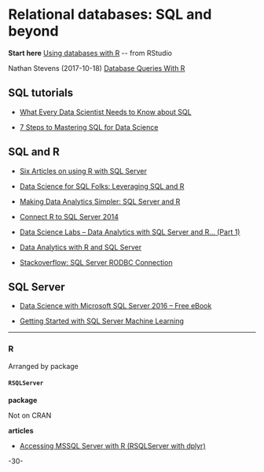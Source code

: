 # Relational databases: SQL and beyond


**Start here** [Using databases with R](http://db.rstudio.com/) -- from RStudio

Nathan Stevens (2017-10-18) [Database Queries With R](https://rviews.rstudio.com/2017/10/18/database-queries-with-r/)


## SQL tutorials

* [What Every Data Scientist Needs to Know about SQL](http://joshualande.com/data-science-sql)

* [7 Steps to Mastering SQL for Data Science](http://www.kdnuggets.com/2016/06/seven-steps-mastering-sql-data-science.html)


## SQL and R

* [Six Articles on using R with SQL Server](https://www.r-bloggers.com/six-articles-on-using-r-with-sql-server/)

* [Data Science for SQL Folks: Leveraging SQL and R](http://www.sqlservercentral.com/articles/R/116157/)

* [Making Data Analytics Simpler: SQL Server and R](https://www.simple-talk.com/sql/reporting-services/making-data-analytics-simpler-sql-server-and-r/)

* [Connect R to SQL Server 2014](https://edumine.wordpress.com/2015/04/16/connect-r-to-sql-server-2014/)

* [Data Science Labs – Data Analytics with SQL Server and R… (Part 1)](https://nexxtjump.com/2014/04/19/data-science-labs-data-analytics-with-sql-server-and-r-part-1/)

* [Data Analytics with R and SQL Server](https://stephanefrechette.com/data-analytics-r-sql-server/#.WPl4OYWcEdU)

* [Stackoverflow: SQL Server RODBC Connection](http://stackoverflow.com/questions/5720508/sql-server-rodbc-connection)

## SQL Server

* [Data Science with Microsoft SQL Server 2016 – Free eBook](https://blogs.technet.microsoft.com/machinelearning/2016/10/19/data-science-with-microsoft-sql-server-2016-free-ebook/)

* [Getting Started with SQL Server Machine Learning](https://docs.microsoft.com/en-ca/sql/advanced-analytics/r/getting-started-with-sql-server-r-services)


---
### R

Arranged by package

#### `RSQLServer`

**package**

Not on CRAN

**articles**

* [Accessing MSSQL Server with R (RSQLServer with dplyr)](https://www.r-bloggers.com/accessing-mssql-server-with-r-rsqlserver-with-dplyr/)



-30-
